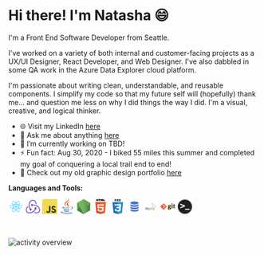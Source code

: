 <!--
**natashang/natashang** is a ✨ _special_ ✨ repository because its `README.md` (this file) appears on your GitHub profile.

Here are some ideas to get you started:

- 🔭 I’m currently working on ...
- 🌱 I’m currently learning ...
- 👯 I’m looking to collaborate on ...
- 🤔 I’m looking for help with ...
- 💬 Ask me about ...
- 📫 How to reach me: ...
- 😄 Pronouns: ...
- ⚡ Fun fact: ...
-->
# Hi there! I'm Natasha 😄

I'm a Front End Software Developer from Seattle. 

I've worked on a variety of both internal and customer-facing projects as a UX/UI Designer, React Developer, and Web Designer. I've also dabbled in some QA work in the Azure Data Explorer cloud platform.

I'm passionate about writing clean, understandable, and reusable components. I simplify my code so that my future self will (hopefully) thank me... and question me less on why I did things the way I did. I'm a visual, creative, and logical thinker.

<!-- - 🌱 I’m currently learning Angular -->
- 🌐 Visit my LinkedIn [here](https://linkedin.com/in/natasha--ng)
- 💬 Ask me about anything [here](mailto:natasha-ng@outlook.com)
- 🔭 I’m currently working on TBD! <!--[side projects of full stack apps with CRUD operations and REST API calls](https://github.com/natashang?tab=repositories) -->
- ⚡ Fun fact: Aug 30, 2020 - I biked 55 miles this summer and completed my goal of conquering a local trail end to end!
- 🎨 Check out my old graphic design portfolio [here](https://natashang.weebly.com/) <!-- Bookmarking it here for nostalgia -->

**Languages and Tools:**  

<span>
  <img height="30" src="https://raw.githubusercontent.com/github/explore/80688e429a7d4ef2fca1e82350fe8e3517d3494d/topics/react/react.png">
  <img height="30" src="https://raw.githubusercontent.com/github/explore/80688e429a7d4ef2fca1e82350fe8e3517d3494d/topics/redux/redux.png">
  <img height="30" src="https://raw.githubusercontent.com/github/explore/80688e429a7d4ef2fca1e82350fe8e3517d3494d/topics/javascript/javascript.png">
  <img height="30" src="https://raw.githubusercontent.com/github/explore/80688e429a7d4ef2fca1e82350fe8e3517d3494d/topics/java/java.png">
  <img height="30" src="https://raw.githubusercontent.com/github/explore/80688e429a7d4ef2fca1e82350fe8e3517d3494d/topics/nodejs/nodejs.png">  
  <img height="30" src="https://raw.githubusercontent.com/github/explore/80688e429a7d4ef2fca1e82350fe8e3517d3494d/topics/html/html.png">
  <img height="30" src="https://raw.githubusercontent.com/github/explore/80688e429a7d4ef2fca1e82350fe8e3517d3494d/topics/css/css.png">   
  <img height="30" src="https://raw.githubusercontent.com/github/explore/80688e429a7d4ef2fca1e82350fe8e3517d3494d/topics/sql/sql.png">   
  <img height="30" src="https://raw.githubusercontent.com/github/explore/80688e429a7d4ef2fca1e82350fe8e3517d3494d/topics/mysql/mysql.png">
  <img height="30" src="https://raw.githubusercontent.com/github/explore/80688e429a7d4ef2fca1e82350fe8e3517d3494d/topics/git/git.png">
  <img height="30" src="https://raw.githubusercontent.com/github/explore/d92924b1d925bb134e308bd29c9de6c302ed3beb/topics/terminal/terminal.png">  
</span>

&nbsp;
<!--*NOTE: Most used languages does not indicate my skill level or something like that, it's a github metric of which languages I have the most code on github, it's a new feature of [github-readme-stats](https://github.com/anuraghazra/github-readme-stats)*-->
<!--<p align="center">
  <img src="https://github-readme-stats.vercel.app/api/top-langs/?username=natashang&layout=compact&theme=dracula" alt="most used languages"/>-->
  <img src="https://github-readme-stats.vercel.app/api?username=natashang&show_icons=true&count_private=true&hide=stars,issues&theme=dracula" alt="activity overview" />
<!--</p>-->

<!-- Use this template below for aligning repo cards 
<a href="">
  <img align="center" src="" />
</a>
<a href="">
  <img align="center" src="" />
</a>
-->
